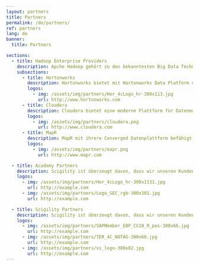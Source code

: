 ```yaml
---
layout: partners
title: Partners
permalink: /de/partners/
ref: partners
lang: de
banner:
  title: Partners

sections:
  - title: Hadoop Enterprise Providers
    description: Apche Hadoop gehört zu den bekanntesten Big Data Technologien. Mit den Enterprise Hadoop Distributionen haben Sie nicht nur Apache Hadoop, sondern eine breite Palette an Technologien, die sich in einem Big Data Stack vereinen. Scigility AG hat Partnerschaften mit allen grossen Enterprise Hadoop Distributoren. 
    subsections:
      - title: Hortonworks
        description: Hortonworks bietet mit Hortonworks Data Platform und Hortonworks Data Flow zwei 100% Open Source Technologie Stacks für Ihre moderne Informationsplattform. Scigility AG gehört seit 2013 zu den Hortonworks System Integratoren und waren damit die ersten Hortonworkspartner in der Schweiz.
        logos:
          - img: /assets/img/partners/Hor_4cLogo_hr-300x113.jpg
            url: http://www.hortonworks.com
      - title: Cloudera
        description: Cloudera bietet eine moderne Plattform für Datenmanagement und Analytik an, welche schnell, einfach zu bedienen und sicher ist. Scigility AG ist seit 2015 Partner von Cloudera.
        logos:
          - img: /assets/img/partners/cloudera.png
            url: http://www.cloudera.com
      - title: MapR
        description: MapR mit ihrere Converged Datenplattform befähigt Unternehmen neuen Vorteile und Wertschöpfung aus ihren Daten zu generieren. Scigility AG ist seit 2016 Partner von MapR.
        logos:
          - img: /assets/img/partners/mapr.png
            url: http://www.mapr.com

  - title: Academy Partners
    description: Scigility ist überzeugt davon, dass wir unseren Kunden die besten Leistungen anbieten können, wenn wir mit guten Partnern zusammenarbeiten. Darum sind wir stets darum bestrebt ein gutes Netzwerk zu haben und arbeiten mit folgenden Unternehmungen zusammen.
    logos:
      - img: /assets/img/partners/Hor_4cLogo_hr-300x1131.jpg
        url: http://example.com
      - img: /assets/img/partners/Logo_SEC_rgb-300x101.jpg
        url: http://example.com

  - title: Scigility Partners
    description: Scigility ist überzeugt davon, dass wir unseren Kunden die besten Leistungen anbieten können, wenn wir mit guten Partnern zusammenarbeiten. Darum sind wir stets darum bestrebt ein gutes Netzwerk zu haben und arbeiten mit folgenden Unternehmungen zusammen.
    logos:
      - img: /assets/img/partners/SAPMember_EBP_CG10_R_pos-300x66.jpg
        url: http://example.com
      - img: /assets/img/partners/TER_4C_NOTAG-300x66.jpg
        url: http://example.com
      - img: /assets/img/partners/xi_logo-300x82.jpg
        url: http://example.com
---
```

